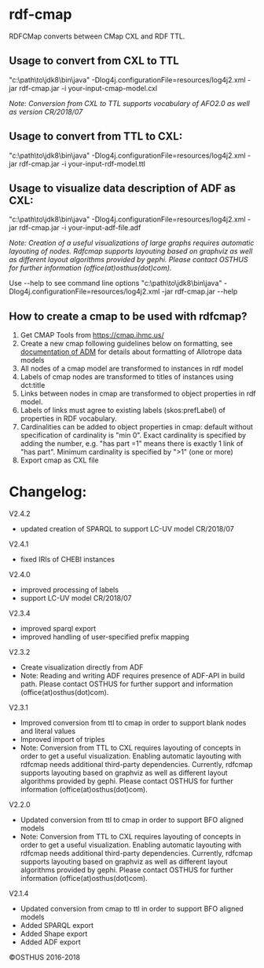 # rdf-cmap
RDFCMap converts between CMap CXL and RDF TTL. 

## Usage to convert from CXL to TTL
"c:\path\to\jdk8\bin\java" -Dlog4j.configurationFile=resources/log4j2.xml -jar rdf-cmap.jar -i your-input-cmap-model.cxl

*Note: Conversion from CXL to TTL supports vocabulary of AFO2.0 as well as version CR/2018/07*

## Usage to convert from TTL to CXL:
"c:\path\to\jdk8\bin\java" -Dlog4j.configurationFile=resources/log4j2.xml -jar rdf-cmap.jar -i your-input-rdf-model.ttl

## Usage to visualize data description of ADF as CXL:
"c:\path\to\jdk8\bin\java" -Dlog4j.configurationFile=resources/log4j2.xml -jar rdf-cmap.jar -i your-input-adf-file.adf

*Note: Creation of a useful visualizations of large graphs requires automatic layouting of nodes. Rdfcmap supports layouting based on graphviz as well as different layout algorithms provided by gephi. Please contact OSTHUS for further information (office(at)osthus(dot)com).*  

Use --help to see command line options
"c:\path\to\jdk8\bin\java" -Dlog4j.configurationFile=resources/log4j2.xml -jar rdf-cmap.jar --help

## How to create a cmap to be used with rdfcmap?

1.  Get CMAP Tools from https://cmap.ihmc.us/
2.  Create a new cmap following guidelines below on formatting, see [documentation of ADM](https://allotrope.gitlab.io/adm-patterns/Legend/index.html) for details about formatting of Allotrope data models 
3.  All nodes of a cmap model are transformed to instances in rdf model
4.  Labels of cmap nodes are transformed to titles of instances using dct:title 
5.  Links between nodes in cmap are transformed to object properties in rdf model.
6.  Labels of links must agree to existing labels (skos:prefLabel) of properties in RDF vocabulary.
7.  Cardinalities can be added to object properties in cmap: default without specification of cardinality is "min 0". Exact cardinality is specified by adding the number, e.g. "has part =1" means there is exactly 1 link of "has part". Minimum cardinality is specified by ">1" (one or more)
8.  Export cmap as CXL file

# Changelog:

V2.4.2
* updated creation of SPARQL to support LC-UV model CR/2018/07

V2.4.1
* fixed IRIs of CHEBI instances 

V2.4.0
* improved processing of labels 
* support LC-UV model CR/2018/07

V2.3.4
* improved sparql export
* improved handling of user-specified prefix mapping
 
V2.3.2
* Create visualization directly from ADF
* Note: Reading and writing ADF requires presence of ADF-API in build path. Please contact OSTHUS for further support and information (office(at)osthus(dot)com).  

V2.3.1 
* Improved conversion from ttl to cmap in order to support blank nodes and literal values
* Improved import of triples
* Note: Conversion from TTL to CXL requires layouting of concepts in order to get a useful visualization. Enabling automatic layouting with rdfcmap needs additional third-party dependencies. Currently, rdfcmap supports layouting based on graphviz as well as different layout algorithms provided by gephi. Please contact OSTHUS for further information (office(at)osthus(dot)com).  

V2.2.0 
* Updated conversion from ttl to cmap in order to support BFO aligned models
* Note: Conversion from TTL to CXL requires layouting of concepts in order to get a useful visualization. Enabling automatic layouting with rdfcmap needs additional third-party dependencies. Currently, rdfcmap supports layouting based on graphviz as well as different layout algorithms provided by gephi. Please contact OSTHUS for further information (office(at)osthus(dot)com).  
  
V2.1.4 
* Updated conversion from cmap to ttl in order to support BFO aligned models
* Added SPARQL export
* Added Shape export
* Added ADF export

&copy;OSTHUS 2016-2018


 